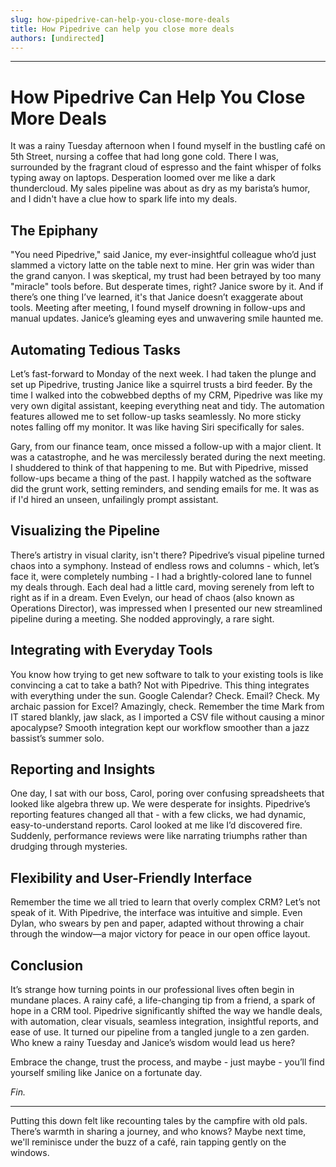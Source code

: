 ```yaml
---
slug: how-pipedrive-can-help-you-close-more-deals
title: How Pipedrive can help you close more deals
authors: [undirected]
---
```


---
# How Pipedrive Can Help You Close More Deals

It was a rainy Tuesday afternoon when I found myself in the bustling café on 5th Street, nursing a coffee that had long gone cold. There I was, surrounded by the fragrant cloud of espresso and the faint whisper of folks typing away on laptops. Desperation loomed over me like a dark thundercloud. My sales pipeline was about as dry as my barista’s humor, and I didn't have a clue how to spark life into my deals.

## The Epiphany

"You need Pipedrive," said Janice, my ever-insightful colleague who’d just slammed a victory latte on the table next to mine. Her grin was wider than the grand canyon. I was skeptical, my trust had been betrayed by too many "miracle" tools before. But desperate times, right? Janice swore by it. And if there’s one thing I’ve learned, it's that Janice doesn’t exaggerate about tools. Meeting after meeting, I found myself drowning in follow-ups and manual updates. Janice’s gleaming eyes and unwavering smile haunted me. 

## Automating Tedious Tasks

Let’s fast-forward to Monday of the next week. I had taken the plunge and set up Pipedrive, trusting Janice like a squirrel trusts a bird feeder. By the time I walked into the cobwebbed depths of my CRM, Pipedrive was like my very own digital assistant, keeping everything neat and tidy. The automation features allowed me to set follow-up tasks seamlessly. No more sticky notes falling off my monitor. It was like having Siri specifically for sales. 

Gary, from our finance team, once missed a follow-up with a major client. It was a catastrophe, and he was mercilessly berated during the next meeting. I shuddered to think of that happening to me. But with Pipedrive, missed follow-ups became a thing of the past. I happily watched as the software did the grunt work, setting reminders, and sending emails for me. It was as if I'd hired an unseen, unfailingly prompt assistant.

## Visualizing the Pipeline

There’s artistry in visual clarity, isn't there? Pipedrive’s visual pipeline turned chaos into a symphony. Instead of endless rows and columns - which, let’s face it, were completely numbing - I had a brightly-colored lane to funnel my deals through. Each deal had a little card, moving serenely from left to right as if in a dream. Even Evelyn, our head of chaos (also known as Operations Director), was impressed when I presented our new streamlined pipeline during a meeting. She nodded approvingly, a rare sight.

## Integrating with Everyday Tools

You know how trying to get new software to talk to your existing tools is like convincing a cat to take a bath? Not with Pipedrive. This thing integrates with everything under the sun. Google Calendar? Check. Email? Check. My archaic passion for Excel? Amazingly, check. Remember the time Mark from IT stared blankly, jaw slack, as I imported a CSV file without causing a minor apocalypse? Smooth integration kept our workflow smoother than a jazz bassist’s summer solo.

## Reporting and Insights

One day, I sat with our boss, Carol, poring over confusing spreadsheets that looked like algebra threw up. We were desperate for insights. Pipedrive’s reporting features changed all that - with a few clicks, we had dynamic, easy-to-understand reports. Carol looked at me like I’d discovered fire. Suddenly, performance reviews were like narrating triumphs rather than drudging through mysteries.

## Flexibility and User-Friendly Interface

Remember the time we all tried to learn that overly complex CRM? Let’s not speak of it. With Pipedrive, the interface was intuitive and simple. Even Dylan, who swears by pen and paper, adapted without throwing a chair through the window—a major victory for peace in our open office layout.

## Conclusion

It’s strange how turning points in our professional lives often begin in mundane places. A rainy café, a life-changing tip from a friend, a spark of hope in a CRM tool. Pipedrive significantly shifted the way we handle deals, with automation, clear visuals, seamless integration, insightful reports, and ease of use. It turned our pipeline from a tangled jungle to a zen garden. Who knew a rainy Tuesday and Janice’s wisdom would lead us here?

Embrace the change, trust the process, and maybe - just maybe - you’ll find yourself smiling like Janice on a fortunate day.

*Fin.*

---

Putting this down felt like recounting tales by the campfire with old pals. There’s warmth in sharing a journey, and who knows? Maybe next time, we'll reminisce under the buzz of a café, rain tapping gently on the windows.